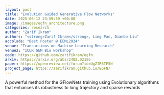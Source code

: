 ```yaml
---
layout: post
title: "Evolution Guided Generative Flow Networks"
date: 2025-06-12 23:59:59 +00:00
image: /images/egfn_architecture.png
categories: research
author: "Zarif Ikram"
authors: "<strong>Zarif Ikram</strong>, Ling Pan, Dianbo Liu"
accolade: "Best Poster @ EEML2024"
venue: "Transactions on Machine Learning Research"
venue2: "ICLR GEM Bio workshop"
code: https://github.com/zarifikram/egfn
arxiv: https://arxiv.org/abs/2402.02186
paper: https://openreview.net/forum?id=UgZIR6TF5N
project_page: https://zarifikram.github.io/EGFN/
---
```


 A powerful method for the GFlowNets training using Evolutionary algorithms that enhances its robustness to long trajectory and sparse rewards